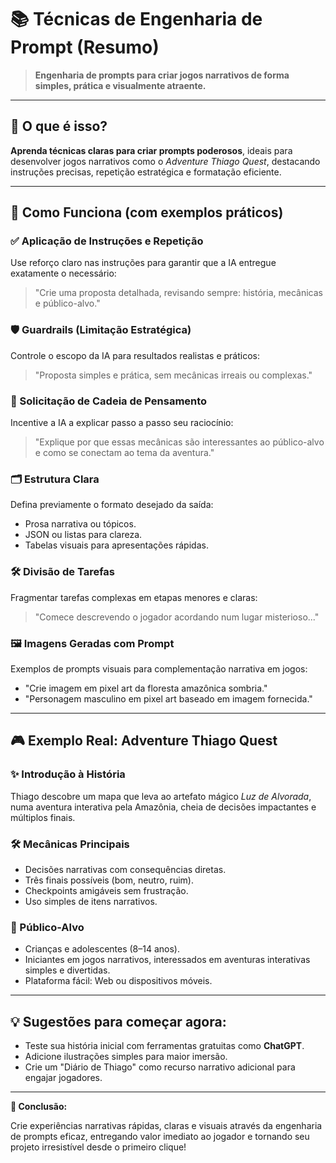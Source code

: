 # 📚 Técnicas de Engenharia de Prompt (Resumo)

> **Engenharia de prompts para criar jogos narrativos de forma simples, prática e visualmente atraente.**

---

## 🚀 O que é isso?

**Aprenda técnicas claras para criar prompts poderosos**, ideais para desenvolver jogos narrativos como o *Adventure Thiago Quest*, destacando instruções precisas, repetição estratégica e formatação eficiente.

---

## 🎯 Como Funciona (com exemplos práticos)

### ✅ Aplicação de Instruções e Repetição

Use reforço claro nas instruções para garantir que a IA entregue exatamente o necessário:

> "Crie uma proposta detalhada, revisando sempre: história, mecânicas e público-alvo."

### 🛡️ Guardrails (Limitação Estratégica)

Controle o escopo da IA para resultados realistas e práticos:

> "Proposta simples e prática, sem mecânicas irreais ou complexas."

### 🧩 Solicitação de Cadeia de Pensamento

Incentive a IA a explicar passo a passo seu raciocínio:

> "Explique por que essas mecânicas são interessantes ao público-alvo e como se conectam ao tema da aventura."

### 🗂️ Estrutura Clara

Defina previamente o formato desejado da saída:

- Prosa narrativa ou tópicos.
- JSON ou listas para clareza.
- Tabelas visuais para apresentações rápidas.

### 🛠️ Divisão de Tarefas

Fragmentar tarefas complexas em etapas menores e claras:

> "Comece descrevendo o jogador acordando num lugar misterioso..."

### 🖼️ Imagens Geradas com Prompt

Exemplos de prompts visuais para complementação narrativa em jogos:

- "Crie imagem em pixel art da floresta amazônica sombria."
- "Personagem masculino em pixel art baseado em imagem fornecida."

---

## 🎮 Exemplo Real: Adventure Thiago Quest

### ✨ Introdução à História

Thiago descobre um mapa que leva ao artefato mágico *Luz de Alvorada*, numa aventura interativa pela Amazônia, cheia de decisões impactantes e múltiplos finais.

### 🛠️ Mecânicas Principais

- Decisões narrativas com consequências diretas.
- Três finais possíveis (bom, neutro, ruim).
- Checkpoints amigáveis sem frustração.
- Uso simples de itens narrativos.

### 👥 Público-Alvo

- Crianças e adolescentes (8–14 anos).
- Iniciantes em jogos narrativos, interessados em aventuras interativas simples e divertidas.
- Plataforma fácil: Web ou dispositivos móveis.

---

## 💡 Sugestões para começar agora:

- Teste sua história inicial com ferramentas gratuitas como **ChatGPT**.
- Adicione ilustrações simples para maior imersão.
- Crie um "Diário de Thiago" como recurso narrativo adicional para engajar jogadores.

---

**🚩 Conclusão:**

Crie experiências narrativas rápidas, claras e visuais através da engenharia de prompts eficaz, entregando valor imediato ao jogador e tornando seu projeto irresistível desde o primeiro clique!
